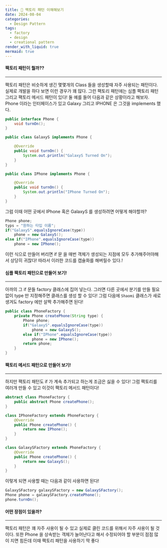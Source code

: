 ```yaml
---
title: 🧫 팩토리 패턴 이해해보기
date: 2024-08-04
categories:
  - Design Pattern
tags:
  - factory
  - design
  - creational pattern
render_with_liquid: true
mermaid: true
---
```

#### 팩토리 패턴이 뭘까??
---
팩토리 패턴은 비슷하게 생긴 몇몇개의 Class 들을 생성할때 자주 사용되는 패턴이다. 실제로 개발을 하다 보면
이런 경우가 꽤 많다. 그런 팩토리 패턴에는 심플 팩토리 패턴 그리고 팩토리 메서드 패턴이 있다! 둘
예를 들어 다음과 같은 상황이라고 해보자. Phone 이라는 인터페이스가 있고 Galaxy 그리고 IPHONE 은 그것을 implements 했다. 

```java
public interface Phone {
	void turnOn();
}

public class GalaxyS implements Phone {

    @Override
    public void turnOn() {
    	System.out.println("GalaxyS Turned On");
    }
}

public class IPhone implements Phone {

    @Override
    public void turnOn() {
    	System.out.println("IPhone Turned On");
    }
}
```

그럼 이때 어떤 곳에서 IPhone 혹은 GalaxyS 를 생성하려면 어떻게 해야할까?

```java
Phone phone;
typs = "원하는 타입 이름";
if("GalaxyS".equalsIgnoreCase(type))
    phone = new GalaxyS();
else if("IPhone".equalsIgnoreCase(type))
    phone = new IPhone();
```

이런 식으로 만들어 버리면 if 문 을 매번 객체가 생성되는 지점에 모두 추가해주어야해서 상당히 귀찮다! 따라서 이러한 코드를 캡슐화를 해버릴수 있다.!

#### 심플 팩토리 패턴으로 만들어 보기!
---

아까의 그 if 문들 factory 클래스에 집어 넣는다. 그러면 다른 곳에서 분기를 만들 필요없이 type 만 지정해주면 클래스를 생성 할 수 있다! 그럼 다음에 `Shaomi` 클래스가 새로 생겨도 factory 에만 살짝 추가해주면 된다!


```java
public class PhoneFactory {
    private Phone createPhone(String type) {
        Phone phone;
        if("GalaxyS".equalsIgnoreCase(type))
            phone = new GalaxyS();
        else if("IPhone".equalsIgnoreCase(type))
            phone = new IPhone();
        return phone;
    }
}
```

#### 팩토리 메서드 패턴으로 만들어 보기!
---

하지만 팩토리 패턴도 if 가 계속 추가되고 하는게 조금은 싫을 수 있다! 그럼 팩토리를 여러개 만들 수 있고 이것이 팩토리 메서드 패턴이다! 

```java
abstract class PhoneFactory {
    public abstract Phone createPhone();
}

class IPhoneFactory extends PhoneFactory {
    @Override
    public Phone createPhone() {
        return new IPhone();
    }
}

class GalaxySFactory extends PhoneFactory {
    @Override
    public Phone createPhone() {
        return new GalaxyS();
    }
}
```

이렇게 되면 사용할 때는 다음과 같이 사용하면 된다!

```java
GalaxySFactory galaxySFactory = new GalaxySFactory();
Phone phone = galaxySFactory.createPhone();
phone.turnOn();
```

#### 어떤 장점이 있을까?
---
팩토리 패턴은 꽤 자주 사용이 될 수 있고 실제로 클린 코드를 위해서 자주 사용이 될 것이다.
또한 Phone 을 상속받는 객체가 늘어난다고 해서 수정되어야 할 부분이 점점 많이 지면 힘든데 이때 팩토리 패턴을 사용하기 딱 좋다
